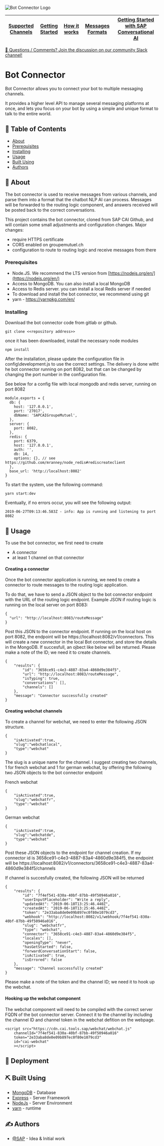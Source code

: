 ![Bot Connector Logo](https://cdn.cai.tools.sap/bot-connector/bot-connector-logo.png)

| [Supported Channels](#supported-channels) | [Getting Started](#getting-started) | [How it works](#how-it-works) | [Messages Formats](#messages-format) | [Getting Started with SAP Conversational AI]( #getting-started-with-sap-conversational-ai) |
|---|---|---|---|---|

[💬 Questions / Comments? Join the discussion on our community Slack channel!](https://slack.cai.tools.sap)

# Bot Connector

Bot Connector allows you to connect your bot to multiple messaging channels.

It provides a higher level API to manage several messaging platforms at once, and lets you focus on your bot by using a simple and unique format to talk to the entire world.

## 📝 Table of Contents
- [About](#about)
- [Prerequisites](#Prerequisites)
- [Installing](#Installing)
- [Usage](#usage)
- [Built Using](#built_using)
- [Authors](#authors)

## 🧐 About <a name = "about"></a>
The bot connector is used to receive messages from various channels, and parse them into a format that the chatbot NLP AI can process. Messages will be forwarded to the routing logic component, and answers received will be posted back to the correct conversations.

This project contains the bot connector, cloned from SAP CAI Github, and will contain some small adjustments and configuration changes. Major changes:

- require HTTPS certificate
- CORS enabled on groupemutuel.ch
- configuration to route to routing logic and receive messages from there

### Prerequisites
- Node.JS. We recommend the LTS version from [https://nodejs.org/en/](https://nodejs.org/en/)
- Access to MongoDB. You can also install a local MongoDB
- Access to Redis server. you can install a local Redis server if needed
- To download and install the bot connector, we recommend using git
- yarn - https://yarnpkg.com/en/

### Installing
Download the bot connector code from gitlab or github. 
```
git clone <<repository address>>
```
once it has been downloaded, install the necessary node modules
```
npm install
```
After the installation, please update the configuration file in config\development.js to use the correct settings. The delivery is done witht he bot connector running on port 8082, but that can be changed by changing the port number in the configuration file. 

See below for a config file with local mongodb and redis server, running on port 8082
```
module.exports = {
  db: {
    host: '127.0.0.1',
    port: '27017',
    dbName: 'SAPCAIGroupeMutuel',
  },
  server: {
    port: 8082,
  },
  redis: {
    port: 6379,
    host: '127.0.0.1',
    auth: '',
    db: 14,
    options: {}, // see https://github.com/mranney/node_redis#rediscreateclient
  },
  base_url: 'http://localhost:8082'
}
```
To start the system, use the following command:

```
yarn start:dev
```
Eventually, if no errors occur, you will see the following output:
```
2019-06-27T09:13:46.583Z - info: App is running and listening to port 8082
```

## 🎈 Usage <a name="usage"></a>
To use the bot connector, we first need to create
- A connector
- at least 1 channel on that connector

#### Creating a connector
Once the bot connector application is running, we need to create a connector to route messages to the routing logic application.

To do that, we have to send a JSON object to the bot connector endpoint with the URL of the routing logic endpoint. Example JSON if routing logic is running on the local server on port 8083:

```
{ 
  "url": "http://localhost:8083/routeMessage" 
}
```

Post this JSON to the connector endpoint. If running on the local host on port 8082, the endpoint will be https://localhost:8082/v1/connectors.
This will create a new connector in the local Bot connector, and store the details in the MongoDB. If succesfull, an ojbect like below will be returned. Please make a note of the ID; we need it to create channels.
```
{
    "results": {
        "id": "3658ce91-c4e3-4887-83a4-4860d9e384f5",
        "url": "http://localhost:8083/routeMessage",
        "isTyping": true,
        "conversations": [],
        "channels": []
    },
    "message": "Connector successfully created"
}
```

#### Creating webchat channels
To create a channel for webchat, we need to enter the following JSON structure. 
```
{
	"isActivated":true, 
	"slug":"webchatlocal", 
	"type":"webchat"
}
```
The slug is a unique name for the channel. I suggest creating two channels, 1 for french webchat and 1 for german webchat, by offering the following two JSON objects to the bot connector endpoint

French webchat
```
{
	"isActivated":true, 
	"slug":"webchatfr", 
	"type":"webchat"
}
```
German webchat
```
{
	"isActivated":true, 
	"slug":"webchatde", 
	"type":"webchat"
}
```
Post these JSON objects to the endpoint for channel creation. If my connector id is 3658ce91-c4e3-4887-83a4-4860d9e384f5, the endpoint will be https://localhost:8082/v1/connectors/3658ce91-c4e3-4887-83a4-4860d9e384f5/channels

If channel is succesfully created, the following JSON will be returned
```
{
    "results": {
        "id": "7f4ef541-830a-40bf-87bb-49f50946a016",
        "userInputPlaceholder": "Write a reply",
        "updatedAt": "2019-06-18T13:25:46.440Z",
        "createdAt": "2019-06-18T13:25:46.440Z",
        "token": "2e33aba8de0e09b897ec0f80e1079cd3",
        "webhook": "http://localhost:8082/v1/webhook/7f4ef541-830a-40bf-87bb-49f50946a016",
        "slug": "webchatfr",
        "type": "webchat",
        "connector": "3658ce91-c4e3-4887-83a4-4860d9e384f5",
        "locales": [],
        "openingType": "never",
        "hasGetStarted": false,
        "forwardConversationStart": false,
        "isActivated": true,
        "isErrored": false
    },
    "message": "Channel successfully created"
}
```
Please make a note of the token and the channel ID; we need it to hook up the webchat. 

#### Hooking up the webchat component
The webchat component will need to be compiled with the correct server FQDN of the bot connector server. Connect it to the channel by including the channel ID and channel token in the webchat defition on the webpage.

```
<script src="https://cdn.cai.tools.sap/webchat/webchat.js"
	channelId="7f4ef541-830a-40bf-87bb-49f50946a016"
	token="2e33aba8de0e09b897ec0f80e1079cd3"
	id="cai-webchat"
	></script>
```
## 🚀 Deployment <a name = "deployment"></a>


## ⛏️ Built Using <a name = "built_using"></a>
- [MongoDB](https://www.mongodb.com/) - Database
- [Express](https://expressjs.com/) - Server Framework
- [NodeJs](https://nodejs.org/en/) - Server Environment
- [yarn](https://yarnpkg.com/en/) - runtime 

## ✍️ Authors <a name = "authors"></a>
- [@SAP](https://github.com/SAPConversationalAI) - Idea & Initial work


